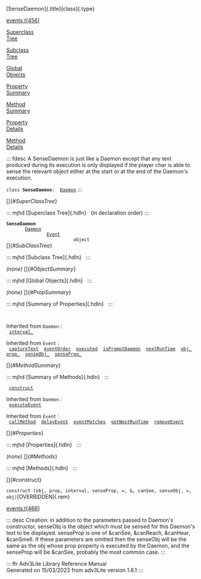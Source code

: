 [SenseDaemon]{.title}[class]{.type}

[events.t](../file/events.t.html)\[[456](../source/events.t.html#456)\]

[Superclass\
Tree](#_SuperClassTree_)

[Subclass\
Tree](#_SubClassTree_)

[Global\
Objects](#_ObjectSummary_)

[Property\
Summary](#_PropSummary_)

[Method\
Summary](#_MethodSummary_)

[Property\
Details](#_Properties_)

[Method\
Details](#_Methods_)

::: fdesc
A SenseDaemon is just like a Daemon except that any text produced during
its execution is only displayed if the player char is able to sense the
relevant object either at the start or at the end of the Daemon\'s
execution.

`class `**`SenseDaemon`**` :   `[`Daemon`](../object/Daemon.html)
:::

[]{#_SuperClassTree_}

::: mjhd
[Superclass Tree]{.hdln}   (in declaration order)
:::

**`SenseDaemon`**\
`         `[`Daemon`](../object/Daemon.html)\
`                 `[`Event`](../object/Event.html)\
`                         object`\
[]{#_SubClassTree_}

::: mjhd
[Subclass Tree]{.hdln}  
:::

*(none)* []{#_ObjectSummary_}

::: mjhd
[Global Objects]{.hdln}  
:::

*(none)* []{#_PropSummary_}

::: mjhd
[Summary of Properties]{.hdln}  
:::

` `

Inherited from `Daemon` :\
` `[`interval_`](../object/Daemon.html#interval_)`  `

Inherited from `Event` :\
` `[`captureText`](../object/Event.html#captureText)`  `[`eventOrder`](../object/Event.html#eventOrder)`  `[`executed`](../object/Event.html#executed)`  `[`isPromptDaemon`](../object/Event.html#isPromptDaemon)`  `[`nextRunTime`](../object/Event.html#nextRunTime)`  `[`obj_`](../object/Event.html#obj_)`  `[`prop_`](../object/Event.html#prop_)`  `[`senseObj_`](../object/Event.html#senseObj_)`  `[`senseProp_`](../object/Event.html#senseProp_)`  `

[]{#_MethodSummary_}

::: mjhd
[Summary of Methods]{.hdln}  
:::

` `[`construct`](#construct)`  `

Inherited from `Daemon` :\
` `[`executeEvent`](../object/Daemon.html#executeEvent)`  `

Inherited from `Event` :\
` `[`callMethod`](../object/Event.html#callMethod)`  `[`delayEvent`](../object/Event.html#delayEvent)`  `[`eventMatches`](../object/Event.html#eventMatches)`  `[`getNextRunTime`](../object/Event.html#getNextRunTime)`  `[`removeEvent`](../object/Event.html#removeEvent)`  `

[]{#_Properties_}

::: mjhd
[Properties]{.hdln}  
:::

*(none)* []{#_Methods_}

::: mjhd
[Methods]{.hdln}  
:::

[]{#construct}

`construct (obj, prop, interval, senseProp, =, &, canSee, senseObj, =, obj)`[OVERRIDDEN]{.rem}

[events.t](../file/events.t.html)\[[466](../source/events.t.html#466)\]

::: desc
Creation: in addition to the parameters passed to Daemon\'s constructor,
senseObj is the object which must be sensed for this Daemon\'s text to
be displayed. senseProp is one of &canSee, &canReach, &canHear,
&canSmell. If these parameters are omitted then the senseObj will be the
same as the obj whose prop property is executed by the Daemon, and the
senseProp will be &canSee, probably the most common case.
:::

::: ftr
Adv3Lite Library Reference Manual\
Generated on 15/03/2023 from adv3Lite version 1.6.1
:::
